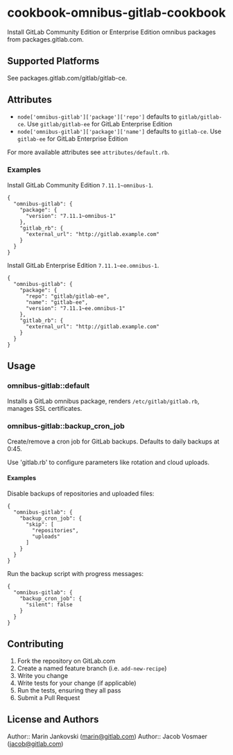 # cookbook-omnibus-gitlab-cookbook

Install GitLab Community Edition or Enterprise Edition omnibus packages from
packages.gitlab.com.

## Supported Platforms

See packages.gitlab.com/gitlab/gitlab-ce.


## Attributes

- `node['omnibus-gitlab']['package']['repo']` defaults to `gitlab/gitlab-ce`. Use `gitlab/gitlab-ee` for GitLab Enterprise Edition
- `node['omnibus-gitlab']['package']['name']` defaults to `gitlab-ce`. Use `gitlab-ee` for GitLab Enterprise Edition

For more available attributes see `attributes/default.rb`.

### Examples

Install GitLab Community Edition `7.11.1~omnibus-1`.

```
{
  "omnibus-gitlab": {
    "package": {
      "version": "7.11.1~omnibus-1"
    },
    "gitlab_rb": {
      "external_url": "http://gitlab.example.com"
    }
  }
}
```

Install GitLab Enterprise Edition `7.11.1~ee.omnibus-1`.

```
{
  "omnibus-gitlab": {
    "package": {
      "repo": "gitlab/gitlab-ee",
      "name": "gitlab-ee",
      "version": "7.11.1~ee.omnibus-1"
    },
    "gitlab_rb": {
      "external_url": "http://gitlab.example.com"
    }
  }
}
```

## Usage

### omnibus-gitlab::default

Installs a GitLab omnibus package, renders `/etc/gitlab/gitlab.rb`, manages SSL
certificates.

### omnibus-gitlab::backup_cron_job

Create/remove a cron job for GitLab backups. Defaults to daily backups at 0:45.

Use 'gitlab.rb' to configure parameters like rotation and cloud uploads.

#### Examples

Disable backups of repositories and uploaded files:

```
{
  "omnibus-gitlab": {
    "backup_cron_job": {
      "skip": [
        "repositories",
        "uploads"
      ]
    }
  }
}
```

Run the backup script with progress messages:

```
{
  "omnibus-gitlab": {
    "backup_cron_job": {
      "silent": false
    }
  }
}
```

## Contributing

1. Fork the repository on GitLab.com
2. Create a named feature branch (i.e. `add-new-recipe`)
3. Write you change
4. Write tests for your change (if applicable)
5. Run the tests, ensuring they all pass
6. Submit a Pull Request

## License and Authors

Author:: Marin Jankovski (marin@gitlab.com)
Author:: Jacob Vosmaer (jacob@gitlab.com)
